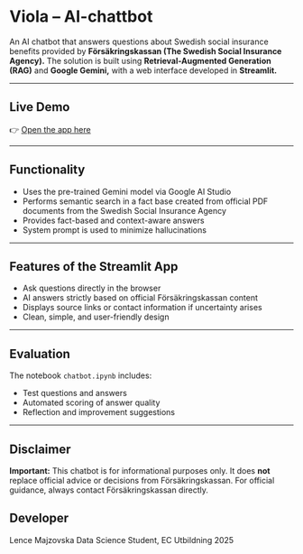 # Viola – AI-chattbot 

An AI chatbot that answers questions about Swedish social insurance benefits provided by **Försäkringskassan (The Swedish Social Insurance Agency).**
The solution is built using **Retrieval-Augmented Generation (RAG)** and **Google Gemini,** with a web interface developed in **Streamlit.**

---

## Live Demo

👉 [Open the app here](https://chatbot-viola.streamlit.app)

---

## Functionality

- Uses the pre-trained Gemini model via Google AI Studio
- Performs semantic search in a fact base created from official PDF documents from the Swedish Social Insurance Agency
- Provides fact-based and context-aware answers
- System prompt is used to minimize hallucinations

---

## Features of the Streamlit App

- Ask questions directly in the browser
- AI answers strictly based on official Försäkringskassan content
- Displays source links or contact information if uncertainty arises
- Clean, simple, and user-friendly design

---

## Evaluation

The notebook `chatbot.ipynb` includes:

- Test questions and answers
- Automated scoring of answer quality
- Reflection and improvement suggestions

---

## Disclaimer

**Important:** This chatbot is for informational purposes only.
It does **not** replace official advice or decisions from Försäkringskassan.
For official guidance, always contact Försäkringskassan directly.

## Developer

Lence Majzovska
Data Science Student, EC Utbildning 2025
